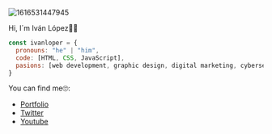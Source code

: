 ![1616531447945](https://user-images.githubusercontent.com/79539819/128535648-059df6eb-e90c-4306-9aea-36a3bfa77747.jpg)

Hi, I´m Iván López👋🚀

```js
const ivanloper = {
  pronouns: "he" | "him",
  code: [HTML, CSS, JavaScript],
  pasions: [web development, graphic design, digital marketing, cybersecurity, travel and films]
}
```

You can find me🙄:
- [Portfolio](https://ivanlopez.netlify.app/)
- [Twitter](https://twitter.com/ijloopez)
- [Youtube](https://www.youtube.com/cybertecnics)

<!--
**ivanloper/ivanloper** is a ✨ _special_ ✨ repository because its `README.md` (this file) appears on your GitHub profile.

Here are some ideas to get you started:

- 🔭 I’m currently working on ...
- 🌱 I’m currently learning ...
- 👯 I’m looking to collaborate on ...
- 🤔 I’m looking for help with ...
- 💬 Ask me about ...
- 📫 How to reach me: ...
- 😄 Pronouns: ...
- ⚡ Fun fact: ...
-->
